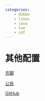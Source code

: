 ```yaml
---
categories: 
    - dubbo
    - linux
    - java
    - vue
    - sdf
---
```


# 其他配置

[页脚](/config/other/footer.md)

[公告](/config/other/message.md)

[GitHub](https://github.com/qsyyke/vuepress-theme-ccds) 